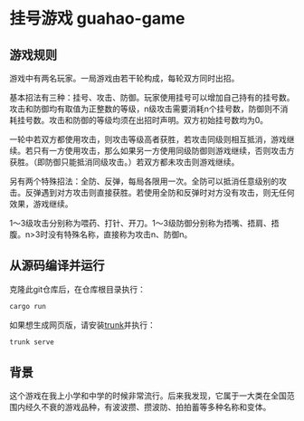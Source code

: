 # 挂号游戏 guahao-game

## 游戏规则

游戏中有两名玩家。一局游戏由若干轮构成，每轮双方同时出招。

基本招法有三种：挂号、攻击、防御。玩家使用挂号可以增加自己持有的挂号数。攻击和防御均有取值为正整数的等级，n级攻击需要消耗n个挂号数，防御则不消耗挂号数。攻击和防御的等级均须在出招时声明。双方初始挂号数均为0。

一轮中若双方都使用攻击，则攻击等级高者获胜，若攻击同级则相互抵消，游戏继续。若只有一方使用攻击，那么如果另一方使用同级防御则游戏继续，否则攻击方获胜。（即防御只能抵消同级攻击。）若双方都未攻击则游戏继续。

另有两个特殊招法：全防、反弹，每局各限用一次。全防可以抵消任意级别的攻击。反弹遇到对方攻击则直接获胜。若使用全防和反弹时对方没有攻击，则无任何效果，游戏继续。

1～3级攻击分别称为喂药、打针、开刀。1～3级防御分别称为捂嘴、捂肩、捂腹。n>3时没有特殊名称，直接称为攻击n、防御n。

## 从源码编译并运行

克隆此git仓库后，在仓库根目录执行：

```bash
cargo run
```

如果想生成网页版，请安装[trunk](https://trunkrs.dev/)并执行：

```bash
trunk serve
```

## 背景

这个游戏在我上小学和中学的时候非常流行。后来我发现，它属于一大类在全国范围内经久不衰的游戏品种，有波波攒、攒波防、拍拍蓄等多种名称和变体。
